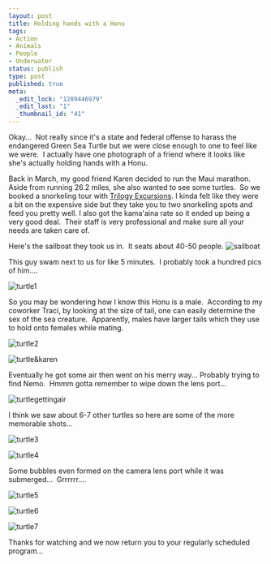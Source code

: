 ```yaml
---
layout: post
title: Holding hands with a Honu
tags:
- Action
- Animals
- People
- Underwater
status: publish
type: post
published: true
meta:
  _edit_lock: "1289446979"
  _edit_last: "1"
  _thumbnail_id: "41"
---
```

Okay...  Not really since it's a state and federal offense to harass the endangered Green Sea Turtle but we were close enough to one to feel like we were.  I actually have one photograph of a friend where it looks like she's actually holding hands with a Honu.

Back in March, my good friend Karen decided to run the Maui marathon.  Aside from running 26.2 miles, she also wanted to see some turtles.  So we booked a snorkeling tour with [Trilogy Excursions][te].  I kinda felt like they were a bit on the expensive side but they take you to two snorkeling spots and feed you pretty well.  I also got the kama'aina rate so it ended up being a very good deal.  Their staff is very professional and make sure all your needs are taken care of.

Here's the sailboat they took us in.  It seats about 40-50 people.
![sailboat]

This guy swam next to us for like 5 minutes.  I probably took a hundred pics of him....

![turtle1]

So you may be wondering how I know this Honu is a male.  According to my coworker Traci, by looking at the size of tail, one can easily determine the sex of the sea creature.  Apparently, males have larger tails which they use to hold onto females while mating.

![turtle2]

![turtle&karen]

Eventually he got some air then went on his merry way... Probably trying to find Nemo.  Hmmm gotta remember to wipe down the lens port...

![turtlegettingair]

I think we saw about 6-7 other turtles so here are some of the more memorable shots...

![turtle3]

![turtle4]

Some bubbles even formed on the camera lens port while it was submerged...  Grrrrrr....

![turtle5]

![turtle6]

![turtle7]

Thanks for watching and we now return you to your regularly scheduled program...

[te]: href="http://www.sailtrilogy.com/pages/index.php

[sailboat]: https://lh5.googleusercontent.com/-vKz_6h8-pas/UZXPyP0y8zI/AAAAAAAAAMA/cN_hk4mduls/w356-h570-no/_mg_4550.jpg
[turtle1]: https://lh3.googleusercontent.com/-xjDKmKFGF-k/UZXQg0hXw_I/AAAAAAAAAMs/ZzRB5wr-1EE/w500-h298-no/_mg_4602.jpg
[turtle2]: https://lh4.googleusercontent.com/-QIa8_wMvhpQ/UZXQhAQB8KI/AAAAAAAAAMw/DBl3IE7ORAI/w500-h311-no/_mg_4618.jpg
[turtle&karen]: https://lh3.googleusercontent.com/-SSq6c_t7BL8/UZXQen3se-I/AAAAAAAAANo/gHmqC-7EZVw/w500-h317-no/_mg_4635.jpg
[turtlegettingair]: https://lh3.googleusercontent.com/-RBf_AHQwoAI/UZXQhLm0e4I/AAAAAAAAAM0/0ssq4K7d63E/w500-h285-no/_mg_4627.jpg
[turtle3]: https://lh4.googleusercontent.com/-j6heUv4yOp0/UZXQemGTcpI/AAAAAAAAAMQ/0A7jvASzB_g/w500-h362-no/_mg_4790.jpg
[turtle4]: https://lh3.googleusercontent.com/-4Rkwxlm9d3M/UZXQep-fQFI/AAAAAAAAAMU/jADZ9MDOVkk/w500-h291-no/_mg_4880.jpg
[turtle5]: https://lh4.googleusercontent.com/-VXGtN3Lg76s/UZXQlWtggZI/AAAAAAAAANM/fj5Z_2DkMNg/w500-h542-no/_mg_4883.jpg
[turtle6]: https://lh6.googleusercontent.com/-8OBet3L8aNQ/UZXQk-HWCHI/AAAAAAAAANI/mGCL2mTnWHc/w413-h570-no/_mg_4872.jpg
[turtle7]: https://lh4.googleusercontent.com/-Ilk-dK_kJjc/UZXQjwo7wNI/AAAAAAAAAM8/-0Lptvuvy_E/w500-h387-no/_mg_4796.jpg
